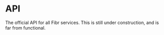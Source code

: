 # API
The official API for all Fibr services. This is still under construction, and is far from functional.
